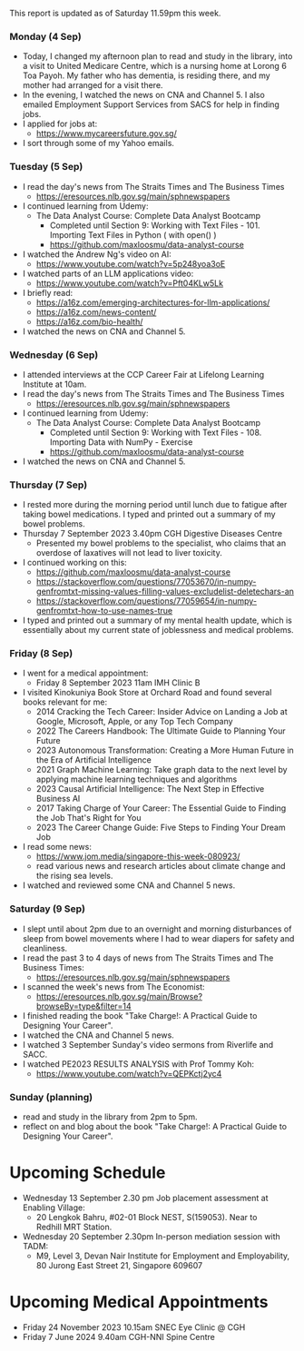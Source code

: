 This report is updated as of Saturday 11.59pm this week.

### Monday (4 Sep)
- Today, I changed my afternoon plan to read and study in the library, into a visit to United Medicare Centre, which is a nursing home at Lorong 6 Toa Payoh.  My father who has dementia, is residing there, and my mother had arranged for a visit there.
- In the evening, I watched the news on CNA and Channel 5.  I also emailed Employment Support Services from SACS for help in finding jobs.
- I applied for jobs at:
    - https://www.mycareersfuture.gov.sg/
- I sort through some of my Yahoo emails.

### Tuesday (5 Sep)
- I read the day's news from The Straits Times and The Business Times
    - https://eresources.nlb.gov.sg/main/sphnewspapers
- I continued learning from Udemy:
    - The Data Analyst Course: Complete Data Analyst Bootcamp
        - Completed until Section 9: Working with Text Files - 101. Importing Text Files in Python ( with open() )
        - https://github.com/maxloosmu/data-analyst-course
- I watched the Andrew Ng's video on AI:
    - https://www.youtube.com/watch?v=5p248yoa3oE
- I watched parts of an LLM applications video:
    - https://www.youtube.com/watch?v=Pft04KLw5Lk
- I briefly read: 
    - https://a16z.com/emerging-architectures-for-llm-applications/
    - https://a16z.com/news-content/
    - https://a16z.com/bio-health/
- I watched the news on CNA and Channel 5.  


### Wednesday (6 Sep)
- I attended interviews at the CCP Career Fair at Lifelong Learning Institute at 10am.  
- I read the day's news from The Straits Times and The Business Times
    - https://eresources.nlb.gov.sg/main/sphnewspapers
- I continued learning from Udemy:
    - The Data Analyst Course: Complete Data Analyst Bootcamp
        - Completed until Section 9: Working with Text Files - 108. Importing Data with NumPy - Exercise
        - https://github.com/maxloosmu/data-analyst-course
- I watched the news on CNA and Channel 5.  

### Thursday (7 Sep)
- I rested more during the morning period until lunch due to fatigue after taking bowel medications.  I typed and printed out a summary of my bowel problems.  
- Thursday 7 September 2023 3.40pm CGH Digestive Diseases Centre
    - Presented my bowel problems to the specialist, who claims that an overdose of laxatives will not lead to liver toxicity.  
- I continued working on this:
    - https://github.com/maxloosmu/data-analyst-course
    - https://stackoverflow.com/questions/77053670/in-numpy-genfromtxt-missing-values-filling-values-excludelist-deletechars-an
    - https://stackoverflow.com/questions/77059654/in-numpy-genfromtxt-how-to-use-names-true
- I typed and printed out a summary of my mental health update, which is essentially about my current state of joblessness and medical problems.

### Friday (8 Sep)
- I went for a medical appointment:
    - Friday 8 September 2023 11am IMH Clinic B
- I visited Kinokuniya Book Store at Orchard Road and found several books relevant for me:
    - 2014 Cracking the Tech Career: Insider Advice on Landing a Job at Google, Microsoft, Apple, or any Top Tech Company 
    - 2022 The Careers Handbook: The Ultimate Guide to Planning Your Future 
    - 2023 Autonomous Transformation: Creating a More Human Future in the Era of Artificial Intelligence 
    - 2021 Graph Machine Learning: Take graph data to the next level by applying machine learning techniques and algorithms
    - 2023 Causal Artificial Intelligence: The Next Step in Effective Business AI 
    - 2017 Taking Charge of Your Career: The Essential Guide to Finding the Job That's Right for You 
    - 2023 The Career Change Guide: Five Steps to Finding Your Dream Job 
- I read some news:
    - https://www.jom.media/singapore-this-week-080923/
    - read various news and research articles about climate change and the rising sea levels.  
- I watched and reviewed some CNA and Channel 5 news.  

### Saturday (9 Sep)
- I slept until about 2pm due to an overnight and morning disturbances of sleep from bowel movements where I had to wear diapers for safety and cleanliness.
- I read the past 3 to 4 days of news from The Straits Times and The Business Times:
    - https://eresources.nlb.gov.sg/main/sphnewspapers
- I scanned the week's news from The Economist:
    - https://eresources.nlb.gov.sg/main/Browse?browseBy=type&filter=14
- I finished reading the book "Take Charge!: A Practical Guide to Designing Your Career".
- I watched the CNA and Channel 5 news.  
- I watched 3 September Sunday's video sermons from Riverlife and SACC.
- I watched PE2023 RESULTS ANALYSIS with Prof Tommy Koh:
    - https://www.youtube.com/watch?v=QEPKctj2yc4


### Sunday (planning)
- read and study in the library from 2pm to 5pm.  
- reflect on and blog about the book "Take Charge!: A Practical Guide to Designing Your Career".


# Upcoming Schedule
- Wednesday 13 September 2.30 pm Job placement assessment at Enabling Village:
    - 20 Lengkok Bahru, #02-01 Block NEST, S(159053). Near to Redhill MRT Station.
- Wednesday 20 September 2.30pm In-person mediation session with TADM:
    - M9, Level 3, Devan Nair Institute for Employment and Employability, 80 Jurong East Street 21, Singapore 609607

# Upcoming Medical Appointments
- Friday 24 November 2023 10.15am SNEC Eye Clinic @ CGH
- Friday 7 June 2024 9.40am CGH-NNI Spine Centre